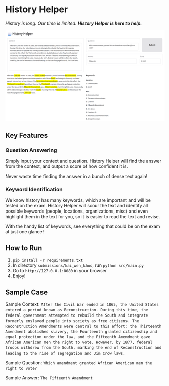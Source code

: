 # History Helper
_History is long. Our time is limited. **History Helper is here to help.**_

![History Helper Demo](Sample_Demo.png)

## Key Features

### Question Answering
Simply input your context and question. History Helper will find the answer from the context, and output a score of how confident it is. 

Never waste time finding the answer in a bunch of dense text again!

### Keyword Identification
We know history has many keywords, which are important and will be tested on the exam. History Helper will scour the text and identify all possible keywords (people, locations, organizations, misc) and even highlight them in the text for you, so it is easier to read the text and revise.

With the handy list of keywords, see everything that could be on the exam at just one glance!

## How to Run
1. `pip install -r requirements.txt`
2. In directory `submissions/kai_wen_khoo`, run `python src/main.py`
3. Go to `http://127.0.0.1:8080` in your browser
4. Enjoy!

## Sample Case
Sample Context: `After the Civil War ended in 1865, the United States entered a period known as Reconstruction. During this time, the federal government attempted to rebuild the South and integrate formerly enslaved people into society as free citizens. The Reconstruction Amendments were central to this effort: the Thirteenth Amendment abolished slavery, the Fourteenth granted citizenship and equal protection under the law, and the Fifteenth Amendment gave African American men the right to vote. However, by 1877, federal troops withdrew from the South, marking the end of Reconstruction and leading to the rise of segregation and Jim Crow laws.`

Sample Question: `Which amendment granted African American men the right to vote?`

Sample Answer: `The Fifteenth Amendment`